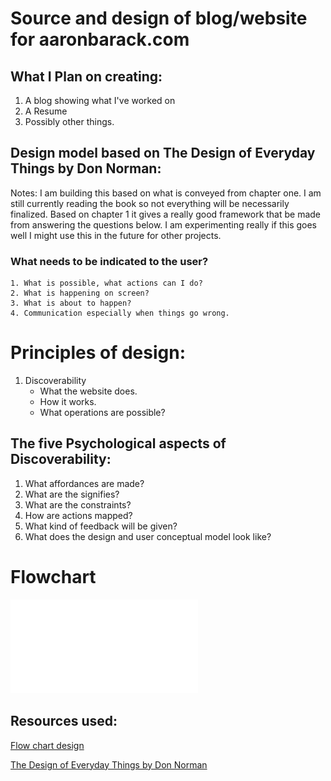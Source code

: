 # Source and design of blog/website for aaronbarack.com


## What I Plan on creating:
1. A blog showing what I've worked on
2. A Resume
3. Possibly other things.

## Design model based on The Design of Everyday Things by Don Norman:

Notes: I am building this based on what is conveyed from chapter one. I am still currently reading the book so not everything will be necessarily finalized. Based on chapter 1 it gives a really good framework that be made from answering the questions below. I am experimenting really if this goes well I might use this in the future for other projects.

### What needs to be indicated to the user?
    1. What is possible, what actions can I do?
    2. What is happening on screen?
    3. What is about to happen?
    4. Communication especially when things go wrong.

# Principles of design:
  1. Discoverability
     * What the website does.
     * How it works.
     * What operations are possible?

## The five Psychological aspects of Discoverability:
  1. What affordances are made?
  2. What are the signifies?
  3. What are the constraints?
  4. How are actions mapped?
  5. What kind of feedback will be given?
  6. What does the design and user conceptual model look like?


# Flowchart
![conceptual chart of design](./src/graphics/flowchart.pdf)

## Resources used:
[Flow chart design](https://www.youtube.com/watch?v=LoBC8zIB-3k)

[The Design of Everyday Things by Don Norman](https://www.sunyoungkim.org/class/old/hci_f18/pdf/The-Design-of-Everyday-Things-Revised-and-Expanded-Edition.pdf)
